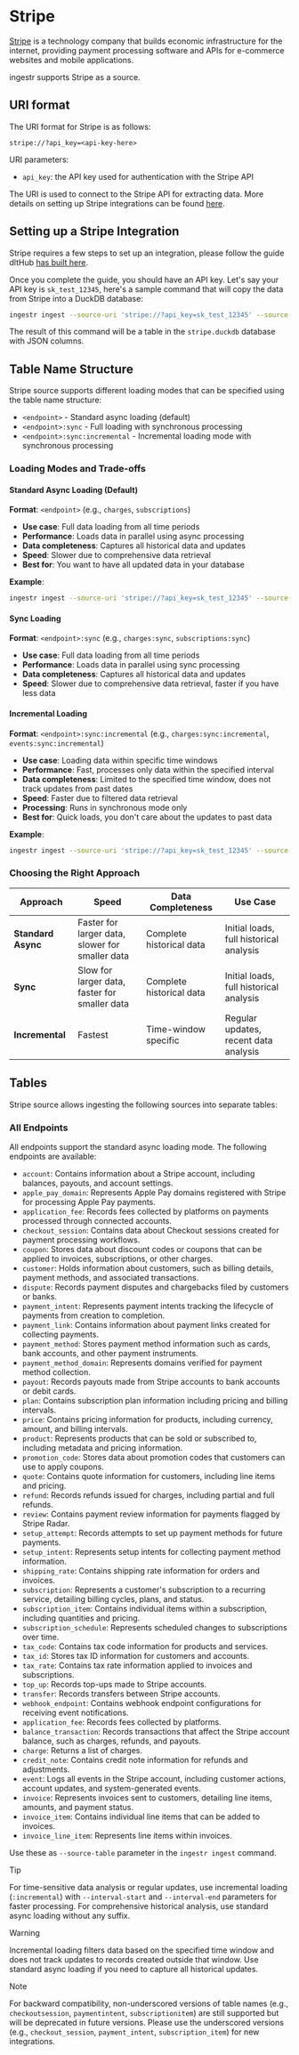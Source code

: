 # Stripe

[Stripe](https://www.stripe.com/) is a technology company that builds economic infrastructure for the internet, providing payment processing software and APIs for e-commerce websites and mobile applications.

ingestr supports Stripe as a source.

## URI format

The URI format for Stripe is as follows:

```plaintext
stripe://?api_key=<api-key-here>
```

URI parameters:

- `api_key`: the API key used for authentication with the Stripe API

The URI is used to connect to the Stripe API for extracting data. More details on setting up Stripe integrations can be found [here](https://stripe.com/docs/api).

## Setting up a Stripe Integration

Stripe requires a few steps to set up an integration, please follow the guide dltHub [has built here](https://dlthub.com/docs/dlt-ecosystem/verified-sources/stripe#setup-guide).

Once you complete the guide, you should have an API key. Let's say your API key is `sk_test_12345`, here's a sample command that will copy the data from Stripe into a DuckDB database:

```sh
ingestr ingest --source-uri 'stripe://?api_key=sk_test_12345' --source-table 'charges' --dest-uri duckdb:///stripe.duckdb --dest-table 'dest.charges'
```

The result of this command will be a table in the `stripe.duckdb` database with JSON columns.

## Table Name Structure

Stripe source supports different loading modes that can be specified using the table name structure:

- `<endpoint>` - Standard async loading (default)
- `<endpoint>:sync` - Full loading with synchronous processing
- `<endpoint>:sync:incremental` - Incremental loading mode with synchronous processing

### Loading Modes and Trade-offs

#### Standard Async Loading (Default)
**Format**: `<endpoint>` (e.g., `charges`, `subscriptions`)

- **Use case**: Full data loading from all time periods
- **Performance**: Loads data in parallel using async processing
- **Data completeness**: Captures all historical data and updates
- **Speed**: Slower due to comprehensive data retrieval
- **Best for**: You want to have all updated data in your database

**Example**:
```sh
ingestr ingest --source-uri 'stripe://?api_key=sk_test_12345' --source-table 'subscriptions' --dest-uri duckdb:///stripe.duckdb --dest-table 'dest.subscriptions'
```

#### Sync Loading
**Format**: `<endpoint>:sync` (e.g., `charges:sync`, `subscriptions:sync`)

- **Use case**: Full data loading from all time periods
- **Performance**: Loads data in parallel using sync processing
- **Data completeness**: Captures all historical data and updates
- **Speed**: Slower due to comprehensive data retrieval, faster if you have less data

#### Incremental Loading
**Format**: `<endpoint>:sync:incremental` (e.g., `charges:sync:incremental`, `events:sync:incremental`)

- **Use case**: Loading data within specific time windows
- **Performance**: Fast, processes only data within the specified interval
- **Data completeness**: Limited to the specified time window, does not track updates from past dates
- **Speed**: Faster due to filtered data retrieval
- **Processing**: Runs in synchronous mode only
- **Best for**: Quick loads, you don't care about the updates to past data

**Example**:
```sh
ingestr ingest --source-uri 'stripe://?api_key=sk_test_12345' --source-table 'charges:sync:incremental' --dest-uri duckdb:///stripe.duckdb --dest-table 'dest.charges' --interval-start '2024-01-01' --interval-end '2024-01-31'
```

### Choosing the Right Approach

| Approach | Speed | Data Completeness | Use Case |
|----------|--------|------------------|----------|
| **Standard Async** | Faster for larger data, slower for smaller data | Complete historical data | Initial loads, full historical analysis |
| **Sync** | Slow for larger data, faster for smaller data | Complete historical data | Initial loads, full historical analysis |
| **Incremental** | Fastest | Time-window specific | Regular updates, recent data analysis |

## Tables

Stripe source allows ingesting the following sources into separate tables:

### All Endpoints

All endpoints support the standard async loading mode. The following endpoints are available:

- `account`: Contains information about a Stripe account, including balances, payouts, and account settings.
- `apple_pay_domain`: Represents Apple Pay domains registered with Stripe for processing Apple Pay payments.
- `application_fee`: Records fees collected by platforms on payments processed through connected accounts.
- `checkout_session`: Contains data about Checkout sessions created for payment processing workflows.
- `coupon`: Stores data about discount codes or coupons that can be applied to invoices, subscriptions, or other charges.
- `customer`: Holds information about customers, such as billing details, payment methods, and associated transactions.
- `dispute`: Records payment disputes and chargebacks filed by customers or banks.
- `payment_intent`: Represents payment intents tracking the lifecycle of payments from creation to completion.
- `payment_link`: Contains information about payment links created for collecting payments.
- `payment_method`: Stores payment method information such as cards, bank accounts, and other payment instruments.
- `payment_method_domain`: Represents domains verified for payment method collection.
- `payout`: Records payouts made from Stripe accounts to bank accounts or debit cards.
- `plan`: Contains subscription plan information including pricing and billing intervals.
- `price`: Contains pricing information for products, including currency, amount, and billing intervals.
- `product`: Represents products that can be sold or subscribed to, including metadata and pricing information.
- `promotion_code`: Stores data about promotion codes that customers can use to apply coupons.
- `quote`: Contains quote information for customers, including line items and pricing.
- `refund`: Records refunds issued for charges, including partial and full refunds.
- `review`: Contains payment review information for payments flagged by Stripe Radar.
- `setup_attempt`: Records attempts to set up payment methods for future payments.
- `setup_intent`: Represents setup intents for collecting payment method information.
- `shipping_rate`: Contains shipping rate information for orders and invoices.
- `subscription`: Represents a customer's subscription to a recurring service, detailing billing cycles, plans, and status.
- `subscription_item`: Contains individual items within a subscription, including quantities and pricing.
- `subscription_schedule`: Represents scheduled changes to subscriptions over time.
- `tax_code`: Contains tax code information for products and services.
- `tax_id`: Stores tax ID information for customers and accounts.
- `tax_rate`: Contains tax rate information applied to invoices and subscriptions.
- `top_up`: Records top-ups made to Stripe accounts.
- `transfer`: Records transfers between Stripe accounts.
- `webhook_endpoint`: Contains webhook endpoint configurations for receiving event notifications.
- `application_fee`: Records fees collected by platforms.
- `balance_transaction`: Records transactions that affect the Stripe account balance, such as charges, refunds, and payouts.
- `charge`: Returns a list of charges.
- `credit_note`: Contains credit note information for refunds and adjustments.
- `event`: Logs all events in the Stripe account, including customer actions, account updates, and system-generated events.
- `invoice`: Represents invoices sent to customers, detailing line items, amounts, and payment status.
- `invoice_item`: Contains individual line items that can be added to invoices.
- `invoice_line_item`: Represents line items within invoices.

Use these as `--source-table` parameter in the `ingestr ingest` command.

> [!TIP]
> For time-sensitive data analysis or regular updates, use incremental loading (`:incremental`) with `--interval-start` and `--interval-end` parameters for faster processing. For comprehensive historical analysis, use standard async loading without any suffix.

> [!WARNING]
> Incremental loading filters data based on the specified time window and does not track updates to records created outside that window. Use standard async loading if you need to capture all historical updates.

> [!NOTE]
> For backward compatibility, non-underscored versions of table names (e.g., `checkoutsession`, `paymentintent`, `subscriptionitem`) are still supported but will be deprecated in future versions. Please use the underscored versions (e.g., `checkout_session`, `payment_intent`, `subscription_item`) for new integrations.
